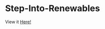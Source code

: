 # Step-Into-Renewables

View it [Here!](https://dirpytoes1315.github.io/Step-Into-Renewables/ "Website")

